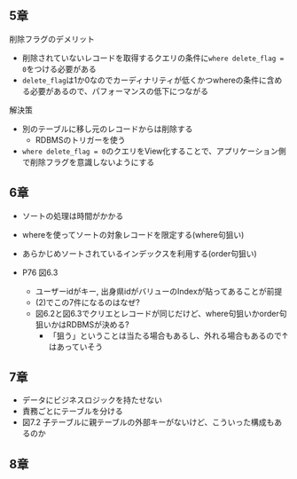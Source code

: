 ## 5章
削除フラグのデメリット 

- 削除されていないレコードを取得するクエリの条件に`where delete_flag = 0`をつける必要がある
- `delete_flag`は1か0なのでカーディナリティが低くかつwhereの条件に含める必要があるので、パフォーマンスの低下につながる

解決策
- 別のテーブルに移し元のレコードからは削除する
  - RDBMSのトリガーを使う
- `where delete_flag = 0`のクエリをView化することで、アプリケーション側で削除フラグを意識しないようにする


## 6章
- ソートの処理は時間がかかる
- whereを使ってソートの対象レコードを限定する(where句狙い)
- あらかじめソートされているインデックスを利用する(order句狙い)

- P76 図6.3
  - ユーザーidがキー, 出身県idがバリューのIndexが貼ってあることが前提
  - (2)でこの7件になるのはなぜ? 
  - 図6.2と図6.3でクリエとレコードが同じだけど、where句狙いかorder句狙いかはRDBMSが決める?
    - 「狙う」ということは当たる場合もあるし、外れる場合もあるので↑はあっていそう


## 7章
- データにビジネスロジックを持たせない
- 責務ごとにテーブルを分ける
- 図7.2 子テーブルに親テーブルの外部キーがないけど、こういった構成もあるのか
## 8章